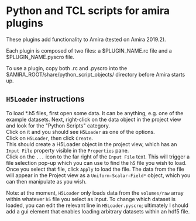 # Python and TCL scripts for amira plugins

These plugins add functionality to Amira (tested on Amira 2019.2).  

Each plugin is composed of two files: a $PLUGIN_NAME.rc file and a $PLUGIN_NAME.pyscro file.  

To use a plugin, copy both .rc and .pyscro into the $AMIRA_ROOT/share/python_script_objects/ directory before Amira starts up.

## `H5Loader` instructions
To load *.h5 files, first open some data. It can be anything, e.g. one of the example datasets. 
Next, right-click on the data object in the project view and look for the "Python Scripts" category.  
Click on it and you should see `H5Loader` as one of the options.  
Click on `H5Loader`, then click `Create`.  
This should create a H5Loader object in the project view, which has an `Input File` property visible in the `Properties` pane.  
Click on the `...` icon to the far right of the `Input File` text. This will trigger a file selection pop-up which you can use to find the `h5` file you wish to load.  
Once you select that file, click `Apply` to load the file. The data from the file will appear in the Project view as a `Uniform-Scalar-Field*` object, which you can then manipulate as you wish.  

Note: at the moment, `H5Loader` only loads data from the `volumes/raw` array within whatever `h5` file you select as input. To change which dataset is loaded, you can edit the relevant line in `H5Loader.pyscro`; ultimately I should add a gui element that enables loading arbitrary datasets within an hdf5 file.
